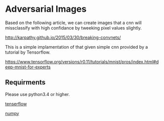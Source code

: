 # Adversarial Images

Based on the following article, we can create images that a cnn will missclassify with high confidance by tweeking pixel values slightly.

http://karpathy.github.io/2015/03/30/breaking-convnets/

This is a simple implamentation of that given simple cnn provided by a tutorial by Tensorflow.

https://www.tensorflow.org/versions/r0.11/tutorials/mnist/pros/index.html#deep-mnist-for-experts

## Requirments

Please use python3.4 or higher.

[tenserflow](https://www.tensorflow.org/versions/r0.11/get_started/os_setup.html#pip-installation)

[numpy ](http://www.scipy.org/scipylib/download.html)
